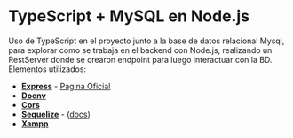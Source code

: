 # TypeScript + MySQL en Node.js
Uso de TypeScript en el proyecto junto a la base de datos relacional Mysql, para explorar como se trabaja en el backend con Node.js, realizando un RestServer donde se crearon endpoint para luego interactuar con la BD. Elementos utilizados:

* __[Express](https://www.npmjs.com/package/express)__ - [Pagina Oficial](https://expressjs.com)
* __[Doenv](https://www.npmjs.com/package/dotenv)__
* __[Cors](https://www.npmjs.com/package/cors)__
* __[Sequelize](https://sequelize.org)__ - ([docs](https://sequelize.org/v6/manual/getting-started.html))
* __[Xampp](https://www.apachefriends.org/index.html)__